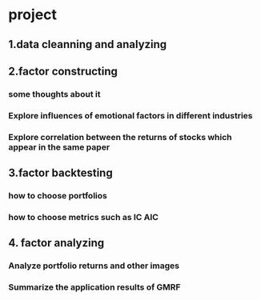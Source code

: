 # project
## 1.data cleanning and analyzing
## 2.factor constructing
### some thoughts about it
### Explore influences of emotional factors in different industries
### Explore correlation between the returns of stocks which appear in the same paper
## 3.factor backtesting
### how to choose portfolios
### how to choose metrics such as IC AIC 
## 4. factor analyzing
### Analyze portfolio returns and other images
### Summarize the application results of GMRF

